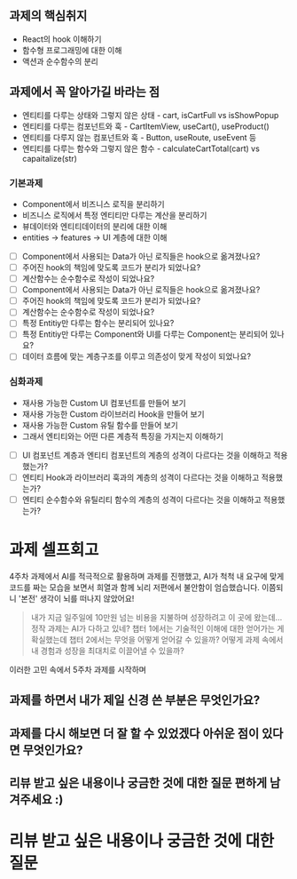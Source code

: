 ## 과제의 핵심취지

- React의 hook 이해하기
- 함수형 프로그래밍에 대한 이해
- 액션과 순수함수의 분리

## 과제에서 꼭 알아가길 바라는 점

- 엔티티를 다루는 상태와 그렇지 않은 상태 - cart, isCartFull vs isShowPopup
- 엔티티를 다루는 컴포넌트와 훅 - CartItemView, useCart(), useProduct()
- 엔티티를 다루지 않는 컴포넌트와 훅 - Button, useRoute, useEvent 등
- 엔티티를 다루는 함수와 그렇지 않은 함수 - calculateCartTotal(cart) vs capaitalize(str)

### 기본과제

- Component에서 비즈니스 로직을 분리하기
- 비즈니스 로직에서 특정 엔티티만 다루는 계산을 분리하기
- 뷰데이터와 엔티티데이터의 분리에 대한 이해
- entities -> features -> UI 계층에 대한 이해

- [ ] Component에서 사용되는 Data가 아닌 로직들은 hook으로 옮겨졌나요?
- [ ] 주어진 hook의 책임에 맞도록 코드가 분리가 되었나요?
- [ ] 계산함수는 순수함수로 작성이 되었나요?
- [ ] Component에서 사용되는 Data가 아닌 로직들은 hook으로 옮겨졌나요?
- [ ] 주어진 hook의 책임에 맞도록 코드가 분리가 되었나요?
- [ ] 계산함수는 순수함수로 작성이 되었나요?
- [ ] 특정 Entitiy만 다루는 함수는 분리되어 있나요?
- [ ] 특정 Entitiy만 다루는 Component와 UI를 다루는 Component는 분리되어 있나요?
- [ ] 데이터 흐름에 맞는 계층구조를 이루고 의존성이 맞게 작성이 되었나요?

### 심화과제

- 재사용 가능한 Custom UI 컴포넌트를 만들어 보기
- 재사용 가능한 Custom 라이브러리 Hook을 만들어 보기
- 재사용 가능한 Custom 유틸 함수를 만들어 보기
- 그래서 엔티티와는 어떤 다른 계층적 특징을 가지는지 이해하기

- [ ] UI 컴포넌트 계층과 엔티티 컴포넌트의 계층의 성격이 다르다는 것을 이해하고 적용했는가?
- [ ] 엔티티 Hook과 라이브러리 훅과의 계층의 성격이 다르다는 것을 이해하고 적용했는가?
- [ ] 엔티티 순수함수와 유틸리티 함수의 계층의 성격이 다르다는 것을 이해하고 적용했는가?

# 과제 셀프회고

<!-- > 1. 얼마나 해당 과제에 대해서 스스로의 생각을 통해 해결해보려는 시도가 있었는가? (시행착오, 도전적 코딩)
> 2. 솔직하고 진솔한 회고를 통해서 과제 전후의 성장측면에서의 메타인지가 잘 드러나는가?
> 3. 이러한 이유로 다른 사람이 보았을때 나만의 생각과 시도, 그리고 경험의 공유로 인해 다른 사람에게 도움이 될 만한가? -->

4주차 과제에서 AI를 적극적으로 활용하며 과제를 진행했고, AI가 척척 내 요구에 맞게 코드를 짜는 모습을 보면서 희열과 함께 뇌리 저편에서 불안함이 엄습했습니다. 이쯤되니 '본전' 생각이 뇌를 떠나지 않았어요!

> 내가 지금 일주일에 10만원 넘는 비용을 지불하며 성장하려고 이 곳에 왔는데...정작 과제는 AI가 다하고 있네?
> 챕터 1에서는 기술적인 이해에 대한 얻어가는 게 확실했는데 챕터 2에서는 무엇을 어떻게 얻어갈 수 있을까?
> 어떻게 과제 속에서 내 경험과 성장을 최대치로 이끌어낼 수 있을까?

이러한 고민 속에서 5주차 과제를 시작하며

## 과제를 하면서 내가 제일 신경 쓴 부분은 무엇인가요?

## 과제를 다시 해보면 더 잘 할 수 있었겠다 아쉬운 점이 있다면 무엇인가요?

## 리뷰 받고 싶은 내용이나 궁금한 것에 대한 질문 편하게 남겨주세요 :)

# 리뷰 받고 싶은 내용이나 궁금한 것에 대한 질문
